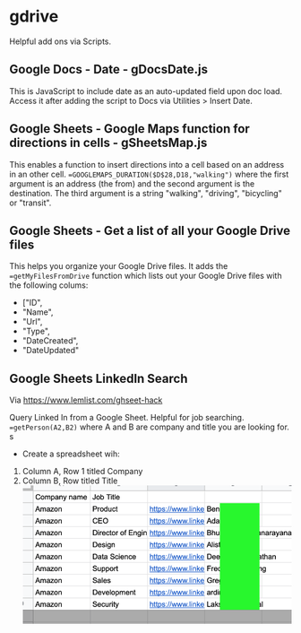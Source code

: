 # gdrive

Helpful add ons via Scripts.

## Google Docs - Date - gDocsDate.js 

This is JavaScript to include date as an auto-updated field upon doc load. Access it after adding the script to Docs via Utilities > Insert Date.


## Google Sheets - Google Maps function for directions in cells - gSheetsMap.js

This enables a function to insert directions into a cell based on an address in an other cell. ```=GOOGLEMAPS_DURATION($D$28,D18,"walking")``` where the first argument is an address (the from) and the second argument is the destination. The third argument is a string "walking", "driving", 
"bicycling" or "transit". 

## Google Sheets - Get a list of all your Google Drive files

This helps you organize your Google Drive files. It adds the ```=getMyFilesFromDrive``` function which lists out your Google Drive files with the following colums:
- ["ID", 
- "Name",
- "Url",
- "Type", 
- "DateCreated",
- "DateUpdated"


## Google Sheets LinkedIn Search

Via https://www.lemlist.com/ghseet-hack

Query Linked In from a Google Sheet. Helpful for job searching.  ```=getPerson(A2,B2)``` where A and B are company and title you are looking for. s

- Create a spreadsheet wih:
1. Column A, Row 1 titled Company
2. Column B, Row titled Title 
![getPeople results](/images/getPeople.png "getPeople ")


